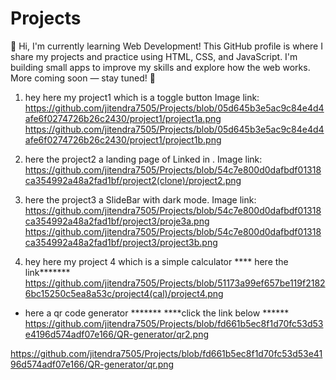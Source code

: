 # Projects
👋 Hi, I'm currently learning Web Development! This GitHub profile is where I share my projects and practice using HTML, CSS, and JavaScript. I'm building small apps to improve my skills and explore how the web works. More coming soon — stay tuned! 🚀

1.  hey here my project1 which is a toggle button
Image link: https://github.com/jitendra7505/Projects/blob/05d645b3e5ac9c84e4d4afe6f0274726b26c2430/project1/project1a.png
      https://github.com/jitendra7505/Projects/blob/05d645b3e5ac9c84e4d4afe6f0274726b26c2430/project1/project1b.png

2.  here the project2 a landing page of Linked in .
Image link: https://github.com/jitendra7505/Projects/blob/54c7e800d0dafbdf01318ca354992a48a2fad1bf/project2(clone)/project2.png


3. here the project3 a SlideBar with dark mode.
Image link: https://github.com/jitendra7505/Projects/blob/54c7e800d0dafbdf01318ca354992a48a2fad1bf/project3/proje3a.png
           https://github.com/jitendra7505/Projects/blob/54c7e800d0dafbdf01318ca354992a48a2fad1bf/project3/project3b.png

4. hey here my project 4 which is a simple calculator 
**** here the link*******
https://github.com/jitendra7505/Projects/blob/51173a99ef657be119f21826bc15250c5ea8a53c/project4(cal)/project4.png

* here a qr code generator *******
  ****click the link below ****** 
https://github.com/jitendra7505/Projects/blob/fd661b5ec8f1d70fc53d53e4196d574adf07e166/QR-generator/qr2.png

https://github.com/jitendra7505/Projects/blob/fd661b5ec8f1d70fc53d53e4196d574adf07e166/QR-generator/qr.png
